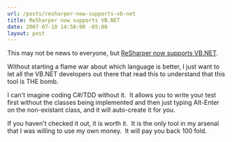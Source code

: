```yaml
---
url: /posts/resharper-now-supports-vb-net
title: ReSharper now supports VB.NET
date: 2007-07-10 14:58:00 -05:00
layout: post
---
```


This may not be news to everyone, but [ReSharper now supports VB.NET](http://blogs.jetbrains.com/dotnet/2007/07/getting-started-with-resharper-30-and-vbnet-the-basics/).

Without starting a flame war about which language is better, I just want to let all the VB.NET developers out there that read this to understand that this tool is THE bomb.

I can't imagine coding C#/TDD without it.  It allows you to write your test first without the classes being implemented and then just typing Alt-Enter on the non-existant class, and it will auto-create it for you.

If you haven't checked it out, it is worth it.  It is the only tool in my arsenal that I was willing to use my own money.  It will pay you back 100 fold.
